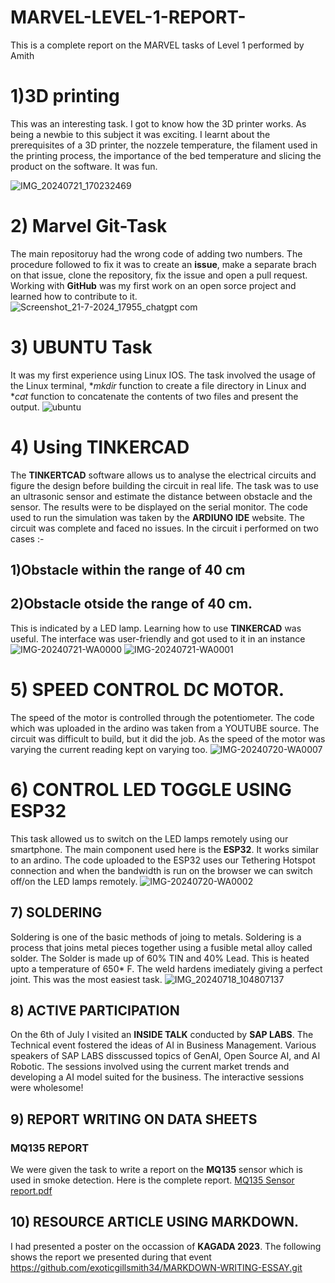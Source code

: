 # MARVEL-LEVEL-1-REPORT-

This is a complete report on the MARVEL tasks of Level 1 performed by Amith

# 1)3D printing 
This was an interesting task. I got to know how the 3D printer works. As being a newbie to this subject it was exciting.
I learnt about the prerequisites of a 3D printer, the nozzele temperature, the filament used in the printing process, the importance of the bed temperature and slicing the product
on the software. It was fun.

![IMG_20240721_170232469](https://github.com/user-attachments/assets/402dfde2-124a-4995-ac94-ec912db73aa7)

# 2) Marvel Git-Task
The main repositoruy had the wrong code of adding two numbers. The procedure followed to fix it was to create an **issue**, make a separate brach on that issue, clone the repository,
fix the issue and open a pull request. Working with **GitHub** was my first work on an open sorce project and learned how to contribute to it.
![Screenshot_21-7-2024_17955_chatgpt com](https://github.com/user-attachments/assets/cffb81f9-26a7-4a1c-ad1c-f487c2a1f637)

# 3) UBUNTU Task
It was my first experience using Linux IOS. The task involved the usage of the Linux terminal, **mkdir* function to create a file directory in Linux and **cat* function to concatenate 
the contents of two files and present the output. 
![ubuntu](https://github.com/user-attachments/assets/cfc61a19-f564-4ec4-af54-8cec5dcf1ae6)

# 4) Using TINKERCAD
The **TINKERTCAD** software allows us to analyse the electrical circuits and figure the design before building the circuit in real life. The task was to use an ultrasonic sensor and 
estimate the distance between obstacle and the sensor. The results were to be displayed on the serial monitor. The code used to run the simulation was taken by the **ARDIUNO IDE**
website. The circuit was complete and faced no issues. In the circuit i performed on two cases :-
## 1)Obstacle within the range of 40 cm
## 2)Obstacle otside the range of 40 cm.
This is indicated by a LED lamp.
Learning how to use **TINKERCAD** was useful. The interface was user-friendly and got used to it in an instance
![IMG-20240721-WA0000](https://github.com/user-attachments/assets/345c28b8-f863-429e-b0d5-d7160b4462e1)
![IMG-20240721-WA0001](https://github.com/user-attachments/assets/2a9d73fd-5fd1-4252-b227-d32e034c7cc3)

# 5) SPEED CONTROL DC MOTOR.
The speed of the motor is controlled through the potentiometer. The code which was uploaded in the ardino was taken from a YOUTUBE source. The circuit was difficult to build,
but it did the job. As the speed of the motor was varying the current reading kept on varying too.
![IMG-20240720-WA0007](https://github.com/user-attachments/assets/655e9853-d954-4b25-b115-100d56e928da)

# 6) CONTROL LED TOGGLE USING ESP32
This task allowed us to switch on the LED lamps remotely using our smartphone. The main component used here is the **ESP32**. It works similar to an ardino. The code uploaded
to the ESP32 uses our Tethering Hotspot connection and when the bandwidth is run on the browser we can switch off/on the LED lamps remotely.
![IMG-20240720-WA0002](https://github.com/user-attachments/assets/4c9944e6-3e18-4773-8014-7a12c99b149b)

## 7) SOLDERING 
Soldering is one of the basic methods of joing to metals. Soldering is a process that joins metal pieces together using a fusible metal alloy called solder. The Solder is made
up of 60% TIN and 40% Lead. This is heated upto a temperature of 650* F. The weld hardens imediately giving a perfect joint. This was the most easiest task.
![IMG_20240718_104807137](https://github.com/user-attachments/assets/97dc74c5-ba54-48ad-aff8-3ce8255f3e84)

## 8) ACTIVE PARTICIPATION
On the 6th of July I visited an **INSIDE TALK** conducted by **SAP LABS**. The Technical event fostered the ideas of AI in Business Management. Various speakers of SAP LABS 
disscussed topics of GenAI, Open Source AI, and AI Robotic. The sessions involved using the current market trends and developing a AI model suited for the business. The 
interactive sessions were wholesome!

## 9) REPORT WRITING ON DATA SHEETS
### MQ135 REPORT
We were given the task to write a report on the **MQ135** sensor which is used in smoke detection. Here is the complete report.
[MQ135 Sensor report.pdf](https://github.com/user-attachments/files/16324399/MQ135.Sensor.report.pdf)

## 10) RESOURCE ARTICLE USING MARKDOWN.
I had presented a poster on the occassion of **KAGADA 2023**. The following shows the report we presented during that event
https://github.com/exoticgillsmith34/MARKDOWN-WRITING-ESSAY.git 
